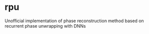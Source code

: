 # rpu
Unofficial implementation of phase reconstruction method based on recurrent phase unwrapping with DNNs
